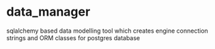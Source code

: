 # data_manager
sqlalchemy based data modelling tool which creates engine connection strings and ORM classes for postgres database


